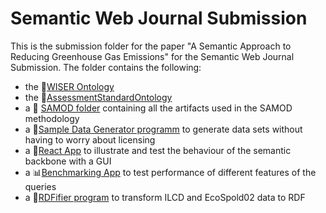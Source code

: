 # Semantic Web Journal Submission
This is the submission folder for the paper "A Semantic Approach to Reducing Greenhouse Gas Emissions" for the Semantic Web Journal Submission.
The folder contains the following:
- the :open_file_folder:[WISER Ontology](Ontologies/WISEROntology/)
- the :open_file_folder:[AssessmentStandardOntology](Ontologies/AssessmentStandardOntology/)
- a :open_file_folder: [SAMOD folder](SAMOD) containing all the artifacts used in the SAMOD methodology 
- a :page_facing_up:[Sample Data Generator programm](SampleDataGenerator/dataGenerator.py) to generate data sets without having to worry about licensing
- a :open_file_folder:[React App](GUI) to illustrate and test the behaviour of the semantic backbone with a GUI
- a :bar_chart:[Benchmarking App](Benchmarking) to test performance of different features of the queries
- a :page_facing_up:[RDFifier program](RDFifier) to transform ILCD and EcoSpold02 data to RDF

